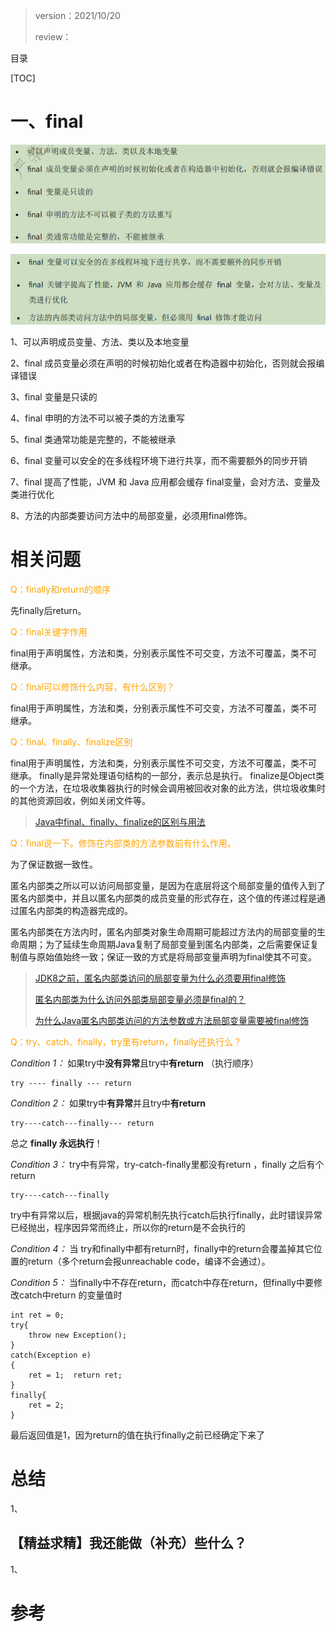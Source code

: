 > version：2021/10/20
>
> review：



目录

[TOC]

# 一、final

![image-20211019225035813](images/image-20211019225035813.png)

![image-20211019225056036](images/image-20211019225056036.png)

1、可以声明成员变量、方法、类以及本地变量

2、final 成员变量必须在声明的时候初始化或者在构造器中初始化，否则就会报编译错误

3、final 变量是只读的

4、final 申明的方法不可以被子类的方法重写

5、final 类通常功能是完整的，不能被继承

6、final 变量可以安全的在多线程环境下进行共享，而不需要额外的同步开销

7、final 提高了性能，JVM 和 Java 应用都会缓存 final变量，会对方法、变量及类进行优化

8、方法的内部类要访问方法中的局部变量，必须用final修饰。



# 相关问题

<font color='orange'>Q：finally和return的顺序</font>

先finally后return。

<font color='orange'>Q：final关键字作用</font>

final用于声明属性，方法和类，分别表示属性不可交变，方法不可覆盖，类不可继承。

<font color='orange'>Q：final可以修饰什么内容，有什么区别？</font>

final用于声明属性，方法和类，分别表示属性不可交变，方法不可覆盖，类不可继承。

<font color='orange'>Q：final、finally、finalize区别</font>

final用于声明属性，方法和类，分别表示属性不可交变，方法不可覆盖，类不可继承。
finally是异常处理语句结构的一部分，表示总是执行。
finalize是Object类的一个方法，在垃圾收集器执行的时候会调用被回收对象的此方法，供垃圾收集时的其他资源回收，例如关闭文件等。

> [Java中final、finally、finalize的区别与用法](https://www.cnblogs.com/smart-hwt/p/8257330.html)

<font color='orange'>Q：final说一下。修饰在内部类的方法参数前有什么作用。</font>

为了保证数据一致性。

匿名内部类之所以可以访问局部变量，是因为在底层将这个局部变量的值传入到了匿名内部类中，并且以匿名内部类的成员变量的形式存在，这个值的传递过程是通过匿名内部类的构造器完成的。

匿名内部类在方法内时，匿名内部类对象生命周期可能超过方法内的局部变量的生命周期；为了延续生命周期Java复制了局部变量到匿名内部类，之后需要保证复制值与原始值始终一致；保证一致的方式是将局部变量声明为final使其不可变。

> [JDK8之前，匿名内部类访问的局部变量为什么必须要用final修饰](https://blog.csdn.net/tianjindong0804/article/details/81710268)
>
> [匿名内部类为什么访问外部类局部变量必须是final的？](https://blog.csdn.net/qq_41841298/article/details/79900826?ops_request_misc=%257B%2522request%255Fid%2522%253A%2522163473862916780269851647%2522%252C%2522scm%2522%253A%252220140713.130102334.pc%255Fall.%2522%257D&request_id=163473862916780269851647&biz_id=0&utm_medium=distribute.pc_search_result.none-task-blog-2~all~first_rank_ecpm_v1~rank_v31_ecpm-2-79900826.first_rank_v2_pc_rank_v29&utm_term=http%3A%2F%2Fcuipengfei.me%2Fblog%2F2013%2F06%2F22%2Fwhy-does-it-have-to-be-final%2F&spm=1018.2226.3001.4187)
>
> [为什么Java匿名内部类访问的方法参数或方法局部变量需要被final修饰](https://www.cnblogs.com/z-sm/p/7058864.html)

<font color='orange'>Q：try、catch、finally，try里有return，finally还执行么？</font>

*Condition 1：*     如果try中**没有异常**且try中**有return**  （执行顺序）

```
try ---- finally --- return
```

*Condition 2：*   如果try中**有异常**并且try中**有return**

```
try----catch---finally--- return
```

总之 **finally 永远执行**！

*Condition 3：*   try中有异常，try-catch-finally里都没有return ，finally 之后有个return 

```
try----catch---finally
```

try中有异常以后，根据java的异常机制先执行catch后执行finally，此时错误异常已经抛出，程序因异常而终止，所以你的return是不会执行的

*Condition 4：*  当 try和finally中都有return时，finally中的return会覆盖掉其它位置的return（多个return会报unreachable code，编译不会通过）。

*Condition 5：* 当finally中不存在return，而catch中存在return，但finally中要修改catch中return 的变量值时

```
int ret = 0;
try{ 
	throw new Exception();
}
catch(Exception e)
{
	ret = 1;  return ret;
}
finally{
	ret = 2;
} 

```

最后返回值是1，因为return的值在执行finally之前已经确定下来了



# 总结

1、

## 【精益求精】我还能做（补充）些什么？

1、



# 参考

